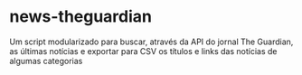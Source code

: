 # news-theguardian
Um script modularizado para buscar, através da API do jornal The Guardian, as últimas notícias e exportar para CSV os títulos e links das notícias de algumas categorias
